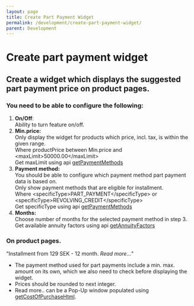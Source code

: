 ```yaml
---
layout: page
title: Create Part Payment Widget
permalink: /development/create-part-payment-widget/
parent: Development
---
```



# Create part payment widget 
## Create a widget which displays the suggested part payment price on product pages.

### You need to be able to configure the following:
1.  **On/Off**:  
    Ability to turn feature on/off.
2.  **Min.price:**  
    Only display the widget for products which price, incl. tax, is
    within the given range.  
    Where productPrice between Min.price and
    \<maxLimit\>50000.00\</maxLimit\>  
    Get maxLimit using api [getPaymentMethods](/simplified-flow-api/getpaymentmethods/)
3.  **Payment method:**  
    You should be able to configure which payment method part payment
    data is based on.  
    Only show payment methods that are eligible for installment.  
    Where \<specificType\>PART_PAYMENT\</specificType\> or
    \<specificType\>REVOLVING_CREDIT\</specificType\>  
    Get specificType using api [getPaymentMethods](/simplified-flow-api/getpaymentmethods/)
4.  **Months:**  
    Choose number of months for the selected payment method in step 3.  
    Get available annuity factors using api
    [getAnnuityFactors](/simplified-flow-api/getannuityfactors/)

### On product pages.
"Installment from 129 SEK - 12 month. *Read more...*"

- The payment method used for part payments include a min. max. amount
  on its own, which we also need to check before displaying the widget.
- Prices should be rounded to next integer.
- Read more.. can be a Pop-Up window
  populated using [getCostOfPurchaseHtml](/simplified-flow-api/getcostofpurchasehtml/).

